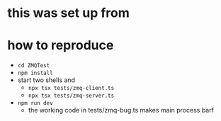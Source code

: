 # this was set up from 
# how to reproduce
 - `cd ZMQTest`
 - `npm install`
 - start two shells and
   - `npx tsx tests/zmq-client.ts`
   - `npx tsx tests/zmq-server.ts`
 - `npm run dev`
   - the working code in tests/zmq-bug.ts makes main process barf